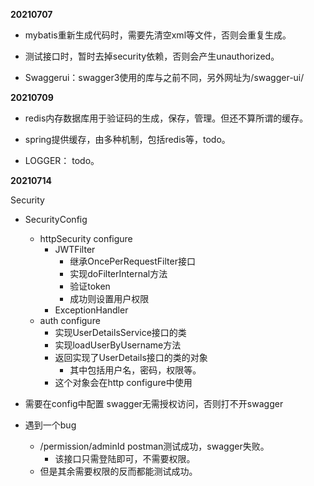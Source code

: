 **20210707**

* mybatis重新生成代码时，需要先清空xml等文件，否则会重复生成。
* 测试接口时，暂时去掉security依赖，否则会产生unauthorized。

* Swaggerui：swagger3使用的库与之前不同，另外网址为/swagger-ui/

**20210709**

* redis内存数据库用于验证码的生成，保存，管理。但还不算所谓的缓存。
* spring提供缓存，由多种机制，包括redis等，todo。

* LOGGER： todo。


**20210714**

Security

* SecurityConfig
    * httpSecurity configure
        * JWTFilter
            * 继承OncePerRequestFilter接口
            * 实现doFilterInternal方法
            * 验证token
            * 成功则设置用户权限
        * ExceptionHandler
    * auth configure
        * 实现UserDetailsService接口的类
        * 实现loadUserByUsername方法
        * 返回实现了UserDetails接口的类的对象
            * 其中包括用户名，密码，权限等。
        * 这个对象会在http configure中使用
    
* 需要在config中配置 swagger无需授权访问，否则打不开swagger
* 遇到一个bug
    * /permission/adminId postman测试成功，swagger失败。
        * 该接口只需登陆即可，不需要权限。
    * 但是其余需要权限的反而都能测试成功。